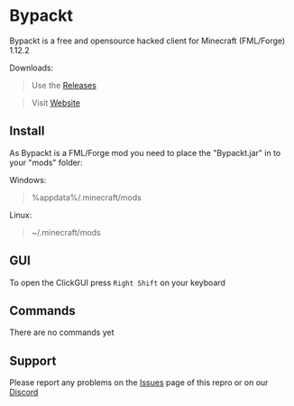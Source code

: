 # Bypackt

Bypackt is a free and opensource hacked client for Minecraft (FML/Forge) 1.12.2

Downloads:
> Use the [Releases](https://github.com/ZeroZipp/Bypackt/releases)

> Visit [Website](https://zerozipp.github.com/)

## Install

As Bypackt is a FML/Forge mod you need to place the "Bypackt.jar" in to your "mods" folder:

Windows:
> %appdata%/.minecraft/mods

Linux:
> ~/.minecraft/mods

## GUI

To open the ClickGUI press `Right Shift` on your keyboard

## Commands

There are no commands yet

## Support

Please report any problems on the [Issues](https://github.com/ZeroZipp/Bypackt/issues) page of this repro or on our [Discord](https://discord.gg/ETaw5jfHwz)
